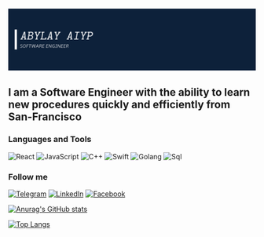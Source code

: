 [![Header](https://github.com/abylaip/abylaip/blob/main/assets/header.png)](https://www.linkedin.com/in/abylay-aiyp/)

## I am a Software Engineer with the ability to learn new procedures quickly and efficiently from San-Francisco

### Languages and Tools

![React](https://img.shields.io/badge/-React-090909?style=for-the-badge&logo=react)
![JavaScript](https://img.shields.io/badge/-JavaScript-090909?style=for-the-badge&logo=javascript)
![C++](https://img.shields.io/badge/-C++-090909?style=for-the-badge&logo=C%2b%2b&logoColor=6296CC)
![Swift](https://img.shields.io/badge/-Swift-090909?style=for-the-badge&logo=swift)
![Golang](https://img.shields.io/badge/-Golang-090909?style=for-the-badge&logo=go)
![Sql](https://img.shields.io/badge/-PostgreSQL-090909?style=for-the-badge&logo=postgresql)

### Follow me

[![Telegram](https://img.shields.io/badge/-telegram-090909?style=for-the-badge&logo=telegram)](https://t.me/abylaip)
[![LinkedIn](https://img.shields.io/badge/-linkedin-090909?style=for-the-badge&logo=linkedin&logoColor=007BB6)](https://www.linkedin.com/in/abylay-aiyp/)
[![Facebook](https://img.shields.io/badge/-facebook-090909?style=for-the-badge&logo=facebook)](https://web.facebook.com/abylay.aiyp.3/)

[![Anurag's GitHub stats](https://github-readme-stats.vercel.app/api?username=abylaip&show_icons=true&theme=tokyonight)](https://github.com/anuraghazra/github-readme-stats)

[![Top Langs](https://github-readme-stats.vercel.app/api/top-langs/?username=abylaip&layout=compact&theme=tokyonight)](https://github.com/anuraghazra/github-readme-stats)
